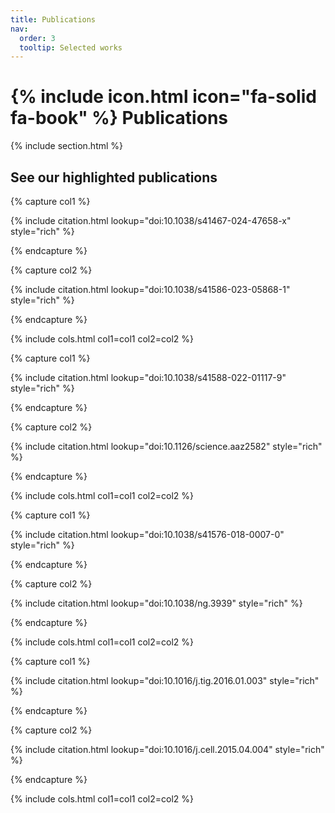 ```yaml
---
title: Publications
nav:
  order: 3
  tooltip: Selected works
---
```


# {% include icon.html icon="fa-solid fa-book" %} Publications

{% include section.html %}

## See our highlighted publications

{% capture col1 %}

{% include citation.html lookup="doi:10.1038/s41467-024-47658-x" style="rich" %} <!--miRNA-->

{% endcapture %}

{% capture col2 %}

{% include citation.html lookup="doi:10.1038/s41586-023-05868-1" style="rich" %} <!--skate-->

{% endcapture %}

{% include cols.html col1=col1 col2=col2 %}

{% capture col1 %}

{% include citation.html lookup="doi:10.1038/s41588-022-01117-9" style="rich" %} <!--anania-->

{% endcapture %}

{% capture col2 %}

{% include citation.html lookup="doi:10.1126/science.aaz2582" style="rich" %} <!--mole-->

{% endcapture %}

{% include cols.html col1=col1 col2=col2 %}

{% capture col1 %}

{% include citation.html lookup="doi:10.1038/s41576-018-0007-0" style="rich" %} <!--structural variation-->

{% endcapture %}


{% capture col2 %}

{% include citation.html lookup="doi:10.1038/ng.3939" style="rich" %} <!--indian hedgehog-->

{% endcapture %}

{% include cols.html col1=col1 col2=col2 %}

{% capture col1 %}

{% include citation.html lookup="doi:10.1016/j.tig.2016.01.003" style="rich" %} <!--breaking tads-->

{% endcapture %}

{% capture col2 %}

{% include citation.html lookup="doi:10.1016/j.cell.2015.04.004" style="rich" %} <!--disruptions-->

{% endcapture %}

{% include cols.html col1=col1 col2=col2 %}

